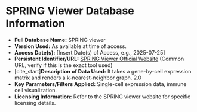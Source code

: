 # SPRING Viewer Database Information

* **Full Database Name:** SPRING viewer
* **Version Used:** As available at time of access.
* **Access Date(s):** [Insert Date(s) of Access, e.g., 2025-07-25]
* **Persistent Identifier/URL:** [SPRING Viewer Official Website](https://kleintools.hms.harvard.edu/tools/spring.html) (Common URL, verify if this is the exact tool used)
* [cite_start]**Description of Data Used:** It takes a gene-by-cell expression matrix and renders a k-nearest-neighbor graph. 2.0
* **Key Parameters/Filters Applied:** Single-cell expression data, immune cell visualization.
* **Licensing Information:** Refer to the SPRING viewer website for specific licensing details.
